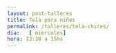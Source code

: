 ```yaml
---
layout: post-talleres
title: Tela para niñes
permalink: /talleres/tela-chices/
dia:   [ miercoles]
hora: 13:30 a 15hs
---
```

